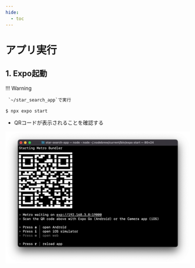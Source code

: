 ```yaml
---
hide:
  - toc
---
```

# <i class="fa fa-arrow-circle-right" aria-hidden="true"></i> アプリ実行
## 1. Expo起動

!!! Warning

     `~/star_search_app`で実行
            
```
$ npx expo start
```

- QRコードが表示されることを確認する
<img src="../../../images/アプリ実行/アプリ実行_1_01.png">
